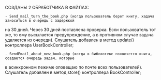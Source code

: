 СОЗДАНЫ 2 ОБРАБОТЧИКА В ФАЙЛАХ:

    - Send_mail_turn_the_book.php (когда пользователь берет книгу, хадача заноситься в очередь с задержкой
на 30 дней.  Через 30 дней поставлена проверка. Если пользователь тот же, то ему высылается предупреждение, а
в противном случае задача удаляется из очереди). Слушатель добавлен в метод update() контроллера
UserBookController;

    - SendEmail_about_new_book.php (когда в библиотеке появляется книга, создается очередь задач, которые
в асинхронном пежиме оповещаю по почте всех пользователей). Слушатель добавлен в метод store() контроллера
BookController;
